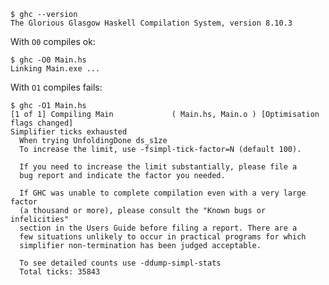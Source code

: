 
    $ ghc --version
    The Glorious Glasgow Haskell Compilation System, version 8.10.3

With `O0` compiles ok:

    $ ghc -O0 Main.hs
    Linking Main.exe ...

With `O1` compiles fails:

    $ ghc -O1 Main.hs
    [1 of 1] Compiling Main             ( Main.hs, Main.o ) [Optimisation flags changed]
    Simplifier ticks exhausted
      When trying UnfoldingDone ds_s1ze
      To increase the limit, use -fsimpl-tick-factor=N (default 100).

      If you need to increase the limit substantially, please file a
      bug report and indicate the factor you needed.

      If GHC was unable to complete compilation even with a very large factor
      (a thousand or more), please consult the "Known bugs or infelicities"
      section in the Users Guide before filing a report. There are a
      few situations unlikely to occur in practical programs for which
      simplifier non-termination has been judged acceptable.

      To see detailed counts use -ddump-simpl-stats
      Total ticks: 35843


